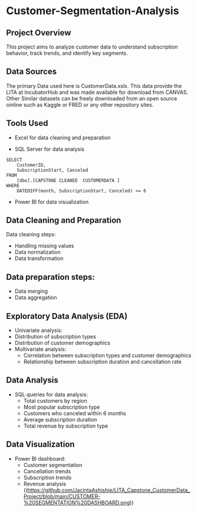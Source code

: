 # Customer-Segmentation-Analysis

## Project Overview
This project aims to analyze customer data to understand subscription behavior, track trends, and identify key segments.



## Data Sources
The primary Data used here is CustomerData.xslx. This data provide the LITA at IncubatorHub and was made available for download from CANVAS. Other Similar datasets can be freely downloaded from an open source oinline such as Kaggle or FRED or any other repository sites.


## Tools Used

- Excel for data cleaning and preparation

- SQL Server for data analysis
```
SELECT 
    CustomerID, 
    SubscriptionStart, Canceled
FROM 
    [dbo].[CAPSTONE CLEANED  CUSTOMERDATA ]
WHERE 
    DATEDIFF(month, SubscriptionStart, Canceled) <= 6
```
 
- Power BI for data visualization

## Data Cleaning and Preparation
 Data cleaning steps:
   - Handling missing values
   - Data normalization
   - Data transformation
    
  ## Data preparation steps:
   - Data merging
   - Data aggregation

## Exploratory Data Analysis (EDA)

 - Univariate analysis:
  - Distribution of subscription types
  - Distribution of customer demographics
- Multivariate analysis:
    - Correlation between subscription types and customer demographics
    - Relationship between subscription duration and cancellation rate



## Data Analysis
- SQL queries for data analysis:
    - Total customers by region
    - Most popular subscription type
    - Customers who canceled within 6 months
    - Average subscription duration
    - Total revenue by subscription type
 
## Data Visualization
- Power BI dashboard:
    - Customer segmentation
    - Cancellation trends
    - Subscription trends
    - Revenue analysis
      ((https://github.com/JacintaAshishie/LITA_Capstone_CustomerData_Project/blob/main/CUSTOMER-%20SEGMENTATION%20DASHBOARD.png))



